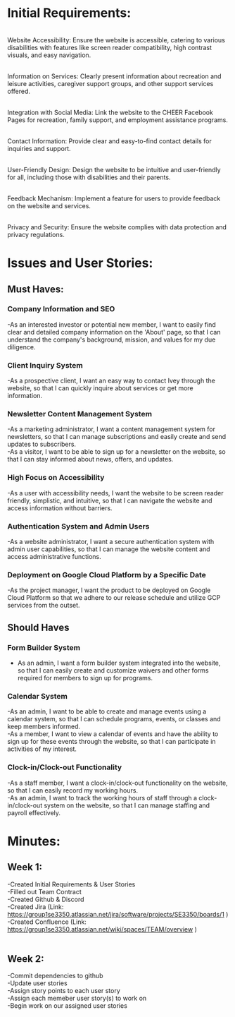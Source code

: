 # Initial Requirements:
<br> Website Accessibility: Ensure the website is accessible, catering to various disabilities with features like screen reader compatibility, high contrast visuals, and easy navigation.

<br> Information on Services: Clearly present information about recreation and leisure activities, caregiver support groups, and other support services offered.

<br> Integration with Social Media: Link the website to the CHEER Facebook Pages for recreation, family support, and employment assistance programs.

<br> Contact Information: Provide clear and easy-to-find contact details for inquiries and support.

<br> User-Friendly Design: Design the website to be intuitive and user-friendly for all, including those with disabilities and their parents.

<br> Feedback Mechanism: Implement a feature for users to provide feedback on the website and services.

<br> Privacy and Security: Ensure the website complies with data protection and privacy regulations.<br>

# Issues and User Stories:<br>
## Must Haves:<br>
### Company Information and SEO<br>
-As an interested investor or potential new member, I want to easily find clear and detailed company information on the 'About' page, so that I can understand the company's background, mission, and values for my due diligence.<br>
### Client Inquiry System<br>
-As a prospective client, I want an easy way to contact Ivey through the website, so that I can quickly inquire about services or get more information.<br>
### Newsletter Content Management System <br>
-As a marketing administrator, I want a content management system for newsletters, so that I can manage subscriptions and easily create and send updates to subscribers.<br>
-As a visitor, I want to be able to sign up for a newsletter on the website, so that I can stay informed about news, offers, and updates.<br>
### High Focus on Accessibility<br>
-As a user with accessibility needs, I want the website to be screen reader friendly, simplistic, and intuitive, so that I can navigate the website and access information without barriers.<br>
### Authentication System and Admin Users<br>
-As a website administrator, I want a secure authentication system with admin user capabilities, so that I can manage the website content and access administrative functions.
### Deployment on Google Cloud Platform by a Specific Date<br>
-As the project manager, I want the product to be deployed on Google Cloud Platform so that we adhere to our release schedule and utilize GCP services from the outset.<br>

## Should Haves<br>
### Form Builder System<br>
- As an admin, I want a form builder system integrated into the website, so that I can easily create and customize waivers and other forms required for members to sign up for programs.<br>
### Calendar System <br>
-As an admin, I want to be able to create and manage events using a calendar system, so that I can schedule programs, events, or classes and keep members informed.<br>
-As a member, I want to view a calendar of events and have the ability to sign up for these events through the website, so that I can participate in activities of my interest.<br>

### Clock-in/Clock-out Functionality <br>
-As a staff member, I want a clock-in/clock-out functionality on the website, so that I can easily record my working hours.<br>
-As an admin, I want to track the working hours of staff through a clock-in/clock-out system on the website, so that I can manage staffing and payroll effectively.<br>

# Minutes:<br>
## Week 1:<br>
-Created Initial Requirements & User Stories<br>
-Filled out Team Contract<br>
-Created Github & Discord<br>
-Created Jira (Link: https://group1se3350.atlassian.net/jira/software/projects/SE3350/boards/1 )<br>
-Created Confluence (Link: https://group1se3350.atlassian.net/wiki/spaces/TEAM/overview )<br>
<br>
## Week 2:<br>
-Commit dependencies to github<br>
-Update user stories<br>
-Assign story points to each user story<br>
-Assign each memeber user story(s) to work on<br>
-Begin work on our assigned user stories<br>


